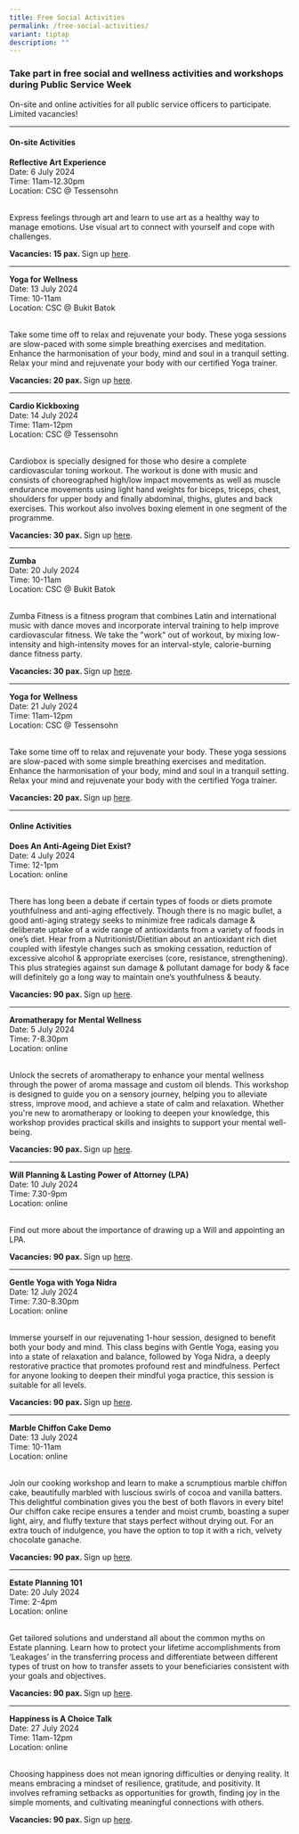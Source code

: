 ```yaml
---
title: Free Social Activities
permalink: /free-social-activities/
variant: tiptap
description: ""
---
```

<h3>Take part in free social and wellness activities and workshops during Public Service Week</h3>
<p>On-site and online activities for all public service officers to participate.
Limited vacancies!</p>
<hr>
<h4>On-site Activities</h4>
<p><strong>Reflective Art Experience</strong>
<br>Date: 6 July 2024
<br>Time: 11am-12.30pm
<br>Location: CSC @ Tessensohn</p>
<p>
<br>Express feelings through art and learn to use art as a healthy way to
manage emotions. Use visual art to connect with yourself and cope with
challenges.</p>
<p><strong>Vacancies: 15 pax. </strong>Sign up <a href="https://www.csc.sg/events/EventsDetail/1347/-PSW--Reflective-Art-Experience---TC" rel="noopener noreferrer nofollow" target="_blank">here</a>.</p>
<p></p>
<hr>
<p><strong>Yoga for Wellness</strong>
<br>Date: 13 July 2024
<br>Time: 10-11am
<br>Location: CSC @ Bukit Batok</p>
<p>
<br>Take some time off to relax and rejuvenate your body. These yoga sessions
are slow-paced with some simple breathing exercises and meditation. Enhance
the harmonisation of your body, mind and soul in a tranquil setting. Relax
your mind and rejuvenate your body with our certified Yoga trainer.</p>
<p><strong>Vacancies: 20 pax. </strong>Sign up <a href="https://www.csc.sg/events/EventsDetail/1357/-PSW--Yoga-for-Wellness--BB" rel="noopener noreferrer nofollow" target="_blank">here</a>.</p>
<p></p>
<hr>
<p><strong>Cardio Kickboxing</strong>
<br>Date: 14 July 2024
<br>Time: 11am-12pm
<br>Location: CSC @ Tessensohn</p>
<p>
<br>Cardiobox is specially designed for those who desire a complete cardiovascular
toning workout. The workout is done with music and consists of choreographed
high/low impact movements as well as muscle endurance movements using light
hand weights for biceps, triceps, chest, shoulders for upper body and finally
abdominal, thighs, glutes and back exercises. This workout also involves
boxing element in one segment of the programme.</p>
<p><strong>Vacancies: 30 pax. </strong>Sign up <a href="https://www.csc.sg/events/EventsDetail/604/-PSW--Cardio-Kickboxing--TC" rel="noopener noreferrer nofollow" target="_blank">here</a>.</p>
<p></p>
<hr>
<p><strong>Zumba</strong>
<br>Date: 20 July 2024
<br>Time: 10-11am
<br>Location: CSC @ Bukit Batok</p>
<p>
<br>Zumba Fitness is a fitness program that combines Latin and international
music with dance moves and incorporate interval training to help improve
cardiovascular fitness. We take the "work" out of workout, by mixing low-intensity
and high-intensity moves for an interval-style, calorie-burning dance fitness
party.</p>
<p><strong>Vacancies: 30 pax. </strong>Sign up <a href="https://www.csc.sg/events/EventsDetail/1358/-PSW--Zumba--BB" rel="noopener noreferrer nofollow" target="_blank">here</a>.</p>
<p></p>
<hr>
<p><strong>Yoga for Wellness</strong>
<br>Date: 21 July 2024
<br>Time: 11am-12pm
<br>Location: CSC @ Tessensohn</p>
<p>
<br>Take some time off to relax and rejuvenate your body. These yoga sessions
are slow-paced with some simple breathing exercises and meditation. Enhance
the harmonisation of your body, mind and soul in a tranquil setting. Relax
your mind and rejuvenate your body with the certified Yoga trainer.</p>
<p><strong>Vacancies: 20 pax. </strong>Sign up <a href="https://www.csc.sg/events/EventsDetail/1248/-PSW--Yoga-for-Wellness--TC" rel="noopener noreferrer nofollow" target="_blank">here</a>.</p>
<p></p>
<hr>
<h4>Online Activities</h4>
<p><strong>Does An Anti-Ageing Diet Exist?</strong>
<br>Date: 4 July 2024
<br>Time: 12-1pm
<br>Location: online</p>
<p>
<br>There has long been a debate if certain types of foods or diets promote
youthfulness and anti-aging effectively. Though there is no magic bullet,
a good anti-aging strategy seeks to minimize free radicals damage &amp;
deliberate uptake of a wide range of antioxidants from a variety of foods
in one’s diet. Hear from a Nutritionist/Dietitian about an antioxidant
rich diet coupled with lifestyle changes such as smoking cessation, reduction
of excessive alcohol &amp; appropriate exercises (core, resistance, strengthening).
This plus strategies against sun damage &amp; pollutant damage for body
&amp; face will definitely go a long way to maintain one’s youthfulness
&amp; beauty.</p>
<p><strong>Vacancies: 90 pax. </strong>Sign up <a href="https://www.csc.sg/events/EventsDetail/171/Does-An-Anti-Aging-Diet-Exist-" rel="noopener noreferrer nofollow" target="_blank">here</a>.</p>
<p></p>
<hr>
<p><strong>Aromatherapy for Mental Wellness</strong>
<br>Date: 5 July 2024
<br>Time: 7-8.30pm
<br>Location: online</p>
<p>
<br>Unlock the secrets of aromatherapy to enhance your mental wellness through
the power of aroma massage and custom oil blends. This workshop is designed
to guide you on a sensory journey, helping you to alleviate stress, improve
mood, and achieve a state of calm and relaxation. Whether you're new to
aromatherapy or looking to deepen your knowledge, this workshop provides
practical skills and insights to support your mental well-being.</p>
<p><strong>Vacancies: 90 pax. </strong>Sign up <a href="https://www.csc.sg/events/EventsDetail/1348/-PSW--Aromatherapy-for-Mental-Wellness" rel="noopener noreferrer nofollow" target="_blank">here</a>.</p>
<p></p>
<hr>
<p><strong>Will Planning &amp; Lasting Power of Attorney (LPA)</strong>
<br>Date: 10 July 2024
<br>Time: 7.30-9pm
<br>Location: online</p>
<p>
<br>Find out more about the importance of drawing up a Will and appointing
an LPA.</p>
<p><strong>Vacancies: 90 pax. </strong>Sign up <a href="https://www.csc.sg/events/EventsDetail/38/Will-Planning--amp--Lasting--Power-Of--Attorney--LPA--Talk" rel="noopener noreferrer nofollow" target="_blank">here</a>.</p>
<p></p>
<hr>
<p><strong>Gentle Yoga with Yoga Nidra</strong>
<br>Date: 12 July 2024
<br>Time: 7.30-8.30pm
<br>Location: online</p>
<p>
<br>Immerse yourself in our rejuvenating 1-hour session, designed to benefit
both your body and mind. This class begins with Gentle Yoga, easing you
into a state of relaxation and balance, followed by Yoga Nidra, a deeply
restorative practice that promotes profound rest and mindfulness. Perfect
for anyone looking to deepen their mindful yoga practice, this session
is suitable for all levels.</p>
<p><strong>Vacancies: 90 pax. </strong>Sign up <a href="https://www.csc.sg/events/EventsDetail/1316/Online--Gentle-Yoga-with-Yoga-nidra" rel="noopener noreferrer nofollow" target="_blank">here</a>.</p>
<p></p>
<hr>
<p><strong>Marble Chiffon Cake Demo</strong>
<br>Date: 13 July 2024
<br>Time: 10-11am
<br>Location: online</p>
<p>
<br>Join our cooking workshop and learn to make a scrumptious marble chiffon
cake, beautifully marbled with luscious swirls of cocoa and vanilla batters.
This delightful combination gives you the best of both flavors in every
bite! Our chiffon cake recipe ensures a tender and moist crumb, boasting
a super light, airy, and fluffy texture that stays perfect without drying
out. For an extra touch of indulgence, you have the option to top it with
a rich, velvety chocolate ganache.</p>
<p><strong>Vacancies: 90 pax. </strong>Sign up <a href="https://www.csc.sg/events/EventsDetail/1319/PSW---Marble-Chiffon-Cake-by-Michele" rel="noopener noreferrer nofollow" target="_blank">here</a>.</p>
<p></p>
<hr>
<p><strong>Estate Planning 101 </strong>
<br>Date: 20 July 2024
<br>Time: 2-4pm
<br>Location: online</p>
<p>
<br>Get tailored solutions and understand all about the common myths on Estate
planning. Learn how to protect your lifetime accomplishments from ‘Leakages’
in the transferring process and differentiate between different types of
trust on how to transfer assets to your beneficiaries consistent with your
goals and objectives.</p>
<p><strong>Vacancies: 90 pax. </strong>Sign up <a href="https://www.csc.sg/events/EventsDetail/619/Estate-Planning-101" rel="noopener noreferrer nofollow" target="_blank">here</a>.</p>
<p></p>
<hr>
<p><strong>Happiness is A Choice Talk</strong>
<br>Date: 27 July 2024
<br>Time: 11am-12pm
<br>Location: online</p>
<p>
<br>Choosing happiness does not mean ignoring difficulties or denying reality.
It means embracing a mindset of resilience, gratitude, and positivity.
It involves reframing setbacks as opportunities for growth, finding joy
in the simple moments, and cultivating meaningful connections with others.</p>
<p><strong>Vacancies: 90 pax. </strong>Sign up <a href="https://www.csc.sg/events/EventsDetail/1291/Happiness-is-A-Choice" rel="noopener noreferrer nofollow" target="_blank">here</a>.</p>